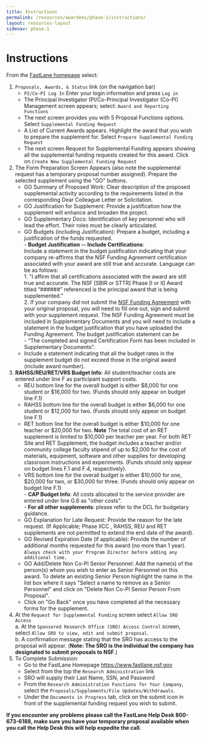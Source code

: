 ```yaml
---
title: Instructions
permalink: /resources/awardees/phase-1/instructions/
layout: resources-layout
sidenav: phase-1
---
```

# Instructions

From the [FastLane homepage](http://www.fastlane.nsf.gov) select:

1. `Proposals, Awards, & Status` link (on the navigation bar)  
    - `PI/Co-PI Log In` Enter your login information and press `Log in`  
    - The Principal Investigator (PI/Co-Principal Investigator (Co-PI) Management screen appears; select: `Award and Reporting Functions`  
    - The next screen provides you with 5 Proposal Functions options. Select `Supplemental Funding Request`  
    - A List of Current Awards appears. Highlight the award that you wish to prepare the supplement for. Select `Prepare Supplemental Funding Request`    
    - The next screen Request for Supplemental Funding appears showing all the supplemental funding requests created for this award. Click on `Create New Supplemental Funding Request`    
2. The Form Preparation Screen Appears (also note the supplemental request has a temporary proposal number assigned). Prepare the selected supplement using the "GO" buttons.  
    - GO Summary of Proposed Work: Clear description of the proposed supplemental activity according to the requirements listed in the corresponding Dear Colleague Letter or Solicitation.  
    - GO Justification for Supplement: Provide a justification how the supplement will enhance and broaden the project.  
    - GO Supplementary Docs: Identification of key personnel who will lead the effort. Their roles must be clearly articulated.  
    - GO Budgets (including Justification): Prepare a budget, including a justification of the funds requested.  
            - **Budget Justification -- Include Certifications**:  
            Include a statement in the budget justification indicating that your company re-affirms that the NSF Funding Agreement certification associated with your award are still true and accurate. Language can be as follows:  
                1. "I affirm that all certifications associated with the award are still true and accurate. The NSF [SBIR or STTR] Phase [I or II] Award titled “######” referenced is the principal award that is being supplemented.”     
                2. If your company did not submit the [NSF Funding Agreement]({{site.baseurl}}/assets/files/awardees/SBIR_STTR_Funding_Agreement.pdf) with your original proposal, you will need to fill one out, sign and submit with your supplement request.  The NSF Funding Agreement must be included in Supplementary Documents and you will need to include a statement in the budget justification that you have uploaded the Funding Agreement. The budget justification statement can be  
            - “The completed and signed Certification Form has been included in Supplementary Documents”.  
    - Include a statement indicating that all the budget rates in the supplement budget do not exceed those in the original award (include award number).  
3. **RAHSS/REU/RET/VRS Budget Info**: All student/teacher costs are entered under line F as participant support costs.  
    - REU bottom line for the overall budget is either $8,000 for one student or $16,000 for two. (Funds should only appear on budget line F.1)  
    - RAHSS bottom line for the overall budget is either $6,000 for one student or $12,000 for two. (Funds should only appear on budget line F.1)  
    - RET bottom line for the overall budget is either $10,000 for one teacher or $20,000 for two. **Note** The total cost of an RET supplement is limited to $10,000 per teacher per year.  For both RET Site and RET Supplement, the budget includes a teacher and/or community college faculty stipend of up to $2,000 for the cost of materials, equipment, software and other supplies for developing classroom instructions and experiments. (Funds should only appear on budget lines F.1 and F.4, respectively).  
    - VRS bottom line for the overall budget is either $10,000 for one, $20,000 for two, or $30,000 for three. (Funds should only appear on budget line F.1)  
          - **CAP Budget Info**: All costs allocated to the service provider are entered under line G.6 as "other costs".  
          - **For all other supplements**: please refer to the DCL for budgetary guidance.  
    - GO Explanation for Late Request: Provide the reason for the late request. (If Applicable; Phase IICC , RAHSS, REU and RET supplements are not permitted to extend the end date of the award).  
    - GO Revised Expiration Date (if applicable): Provide the number of additional months requested for this award (no more than 1 year). `Always check with your Program Director before adding any additional time.`  
    - GO Add/Delete Non Co-PI Senior Personnel: Add the name(s) of the person(s) whom you wish to enter as Senior Personnel on this award. To delete an existing Senior Person highlight the name in the list box where it says "Select a name to remove as a Senior Personnel" and click on "Delete Non Co-PI Senior Person From Proposal".  
    - Click on "Go Back" once you have completed all the necessary forms for the supplement.  
4. At the `Request for Supplemental Funding` screen select `Allow SRO Access`  
   a. At the `Sponsored Research Office (SRO) Access Control` screen, select `Allow SRO to view, edit and submit proposal`.  
   b. A confirmation message stating that the SRO has access to the proposal will appear. (**Note: The SRO is the individual the company has designated to submit proposals to NSF**.)
5. To Complete Submission:  
    - Go to the FastLane Homepage https://www.fastlane.nsf.gov  
    - Select from the top the `Research Administration` link  
    - SRO will supply their Last Name, SSN, and Password  
    - From the `Research Administration Functions for Your Company`, select the `Proposals/Supplements/File Updates/Withdrawals`.  
    - Under the `Documents in Progress` tab, click on the submit icon in front of the supplemental funding request you wish to submit.  

**If you encounter any problems please call the FastLane Help Desk 800-673-6188, make sure you have your temporary proposal available when you call the Help Desk this will help expedite the call.**
